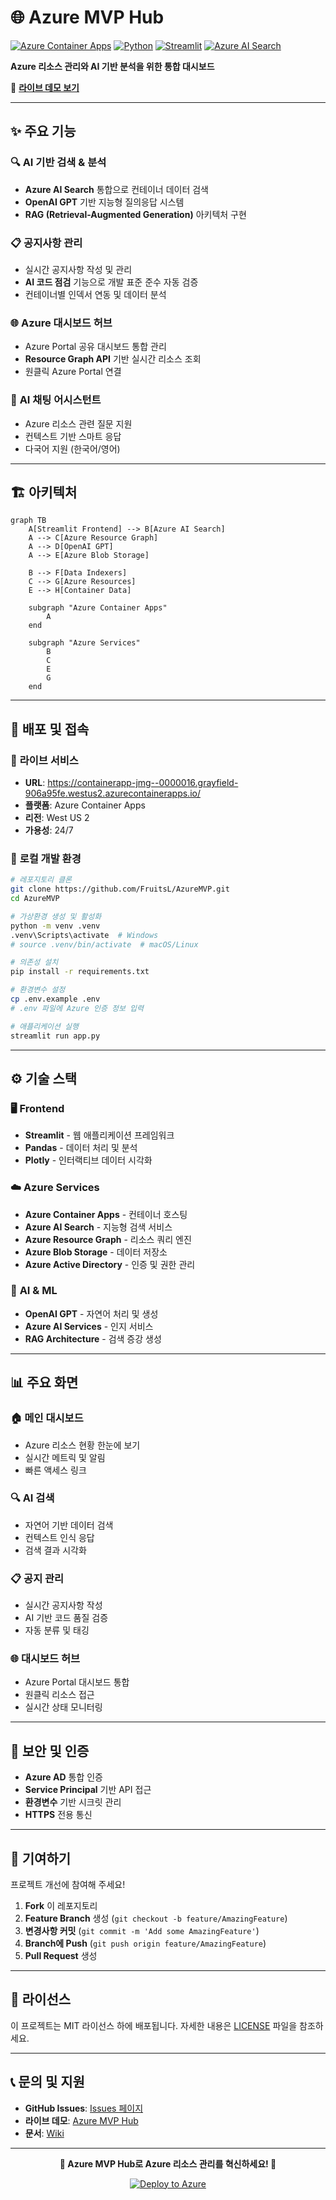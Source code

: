# 🌐 Azure MVP Hub

[![Azure Container Apps](https://img.shields.io/badge/Azure-Container%20Apps-blue?logo=microsoft-azure)](https://containerapp-jmg--0000016.grayfield-906a95fe.westus2.azurecontainerapps.io/)
[![Python](https://img.shields.io/badge/Python-3.11-blue?logo=python)](https://python.org)
[![Streamlit](https://img.shields.io/badge/Streamlit-1.28-red?logo=streamlit)](https://streamlit.io)
[![Azure AI Search](https://img.shields.io/badge/Azure-AI%20Search-orange?logo=microsoft-azure)](https://azure.microsoft.com/products/ai-services/ai-search)

**Azure 리소스 관리와 AI 기반 분석을 위한 통합 대시보드**

🚀 **[라이브 데모 보기](https://containerapp-jmg--0000016.grayfield-906a95fe.westus2.azurecontainerapps.io/)**

---

## ✨ 주요 기능

### 🔍 **AI 기반 검색 & 분석**
- **Azure AI Search** 통합으로 컨테이너 데이터 검색
- **OpenAI GPT** 기반 지능형 질의응답 시스템
- **RAG (Retrieval-Augmented Generation)** 아키텍처 구현

### 📋 **공지사항 관리**
- 실시간 공지사항 작성 및 관리
- **AI 코드 점검** 기능으로 개발 표준 준수 자동 검증
- 컨테이너별 인덱서 연동 및 데이터 분석

### 🌐 **Azure 대시보드 허브**
- Azure Portal 공유 대시보드 통합 관리
- **Resource Graph API** 기반 실시간 리소스 조회
- 원클릭 Azure Portal 연결

### 💬 **AI 채팅 어시스턴트**
- Azure 리소스 관련 질문 지원
- 컨텍스트 기반 스마트 응답
- 다국어 지원 (한국어/영어)

---

## 🏗 **아키텍처**

```mermaid
graph TB
    A[Streamlit Frontend] --> B[Azure AI Search]
    A --> C[Azure Resource Graph]
    A --> D[OpenAI GPT]
    A --> E[Azure Blob Storage]
    
    B --> F[Data Indexers]
    C --> G[Azure Resources]
    E --> H[Container Data]
    
    subgraph "Azure Container Apps"
        A
    end
    
    subgraph "Azure Services"
        B
        C
        E
        G
    end
```

---

## 🚀 **배포 및 접속**

### 📱 **라이브 서비스**
- **URL**: https://containerapp-jmg--0000016.grayfield-906a95fe.westus2.azurecontainerapps.io/
- **플랫폼**: Azure Container Apps
- **리전**: West US 2
- **가용성**: 24/7

### 🔧 **로컬 개발 환경**

```bash
# 레포지토리 클론
git clone https://github.com/FruitsL/AzureMVP.git
cd AzureMVP

# 가상환경 생성 및 활성화
python -m venv .venv
.venv\Scripts\activate  # Windows
# source .venv/bin/activate  # macOS/Linux

# 의존성 설치
pip install -r requirements.txt

# 환경변수 설정
cp .env.example .env
# .env 파일에 Azure 인증 정보 입력

# 애플리케이션 실행
streamlit run app.py
```

---

## ⚙️ **기술 스택**

### 🖥 **Frontend**
- **Streamlit** - 웹 애플리케이션 프레임워크
- **Pandas** - 데이터 처리 및 분석
- **Plotly** - 인터랙티브 데이터 시각화

### ☁️ **Azure Services**
- **Azure Container Apps** - 컨테이너 호스팅
- **Azure AI Search** - 지능형 검색 서비스
- **Azure Resource Graph** - 리소스 쿼리 엔진
- **Azure Blob Storage** - 데이터 저장소
- **Azure Active Directory** - 인증 및 권한 관리

### 🤖 **AI & ML**
- **OpenAI GPT** - 자연어 처리 및 생성
- **Azure AI Services** - 인지 서비스
- **RAG Architecture** - 검색 증강 생성

---

## 📊 **주요 화면**

### 🏠 **메인 대시보드**
- Azure 리소스 현황 한눈에 보기
- 실시간 메트릭 및 알림
- 빠른 액세스 링크

### 🔍 **AI 검색**
- 자연어 기반 데이터 검색
- 컨텍스트 인식 응답
- 검색 결과 시각화

### 📋 **공지 관리**
- 실시간 공지사항 작성
- AI 기반 코드 품질 검증
- 자동 분류 및 태깅

### 🌐 **대시보드 허브**
- Azure Portal 대시보드 통합
- 원클릭 리소스 접근
- 실시간 상태 모니터링

---

## 🔐 **보안 및 인증**

- **Azure AD** 통합 인증
- **Service Principal** 기반 API 접근
- **환경변수** 기반 시크릿 관리
- **HTTPS** 전용 통신

---

## 🤝 **기여하기**

프로젝트 개선에 참여해 주세요!

1. **Fork** 이 레포지토리
2. **Feature Branch** 생성 (`git checkout -b feature/AmazingFeature`)
3. **변경사항 커밋** (`git commit -m 'Add some AmazingFeature'`)
4. **Branch에 Push** (`git push origin feature/AmazingFeature`)
5. **Pull Request** 생성

---

## 📄 **라이선스**

이 프로젝트는 MIT 라이선스 하에 배포됩니다. 자세한 내용은 [LICENSE](LICENSE) 파일을 참조하세요.

---

## 📞 **문의 및 지원**

- **GitHub Issues**: [Issues 페이지](https://github.com/FruitsL/AzureMVP/issues)
- **라이브 데모**: [Azure MVP Hub](https://containerapp-jmg--0000016.grayfield-906a95fe.westus2.azurecontainerapps.io/)
- **문서**: [Wiki](https://github.com/FruitsL/AzureMVP/wiki)

---

<div align="center">

**🚀 Azure MVP Hub로 Azure 리소스 관리를 혁신하세요! 🚀**

[![Deploy to Azure](https://img.shields.io/badge/Deploy%20to-Azure-blue?logo=microsoft-azure)](https://containerapp-jmg--0000016.grayfield-906a95fe.westus2.azurecontainerapps.io/)

</div>
